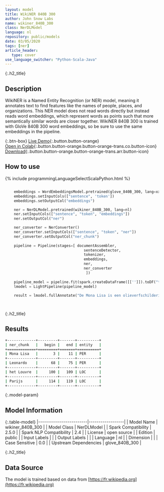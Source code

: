 ```yaml
---
layout: model
title: WikiNER 840B 300
author: John Snow Labs
name: wikiner_840B_300
class: NerDLModel
language: nl
repository: public/models
date: 03/05/2020
tags: [ner]
article_header:
   type: cover
use_language_switcher: "Python-Scala-Java"
---
```


{:.h2_title}
## Description 
WikiNER is a Named Entity Recognition (or NER) model, meaning it annotates text to find features like the names of people, places, and organizations. This NER model does not read words directly but instead reads word embeddings, which represent words as points such that more semantically similar words are closer together. WikiNER 840B 300 is trained with GloVe 840B 300 word embeddings, so be sure to use the same embeddings in the pipeline.



{:.btn-box}
[Live Demo](https://demo.johnsnowlabs.com/public/NER_NL){:.button.button-orange}<br/>[Open in Colab](https://colab.research.google.com/github/JohnSnowLabs/spark-nlp-workshop/blob/master/tutorials/streamlit_notebooks/NER_NL.ipynb){:.button.button-orange.button-orange-trans.co.button-icon}<br/>[Download](https://s3.amazonaws.com/auxdata.johnsnowlabs.com/public/models/wikiner_840B_300_nl_2.5.0_2.4_1588546201484.zip){:.button.button-orange.button-orange-trans.arr.button-icon}<br/>

## How to use 
<div class="tabs-box" markdown="1">

{% include programmingLanguageSelectScalaPython.html %}

```python

    embeddings = WordEmbeddingsModel.pretrained(glove_840B_300, lang=xx)
    embeddings.setInputCols(["sentence", 'token'])
    embeddings.setOutputCol("embeddings")

    ner = NerDLModel.pretrained(wikiner_840B_300, lang=nl)
    ner.setInputCols(["sentence", "token", "embeddings"])
    ner.setOutputCol("ner")

    ner_converter = NerConverter()
    ner_converter.setInputCols(["sentence", "token", "ner"])
    ner_converter.setOutputCol("ner_chunk")
                      
    pipeline = Pipeline(stages=[ documentAssembler, 
                                    sentenceDetector,
                                    tokenizer,
                                    embeddings,
                                    ner,
                                    ner_converter
                                     ])
    
    pipeline_model = pipeline.fit(spark.createDataFrame([['']]).toDF("text"))
    lmodel = LightPipeline(pipeline_model)
    
    result = lmodel.fullAnnotate("De Mona Lisa is een olieverfschilderij uit de 16e eeuw gemaakt door Leonardo. Het wordt gehouden in het Louvre in Parijs.")[0]
    
```

```scala

```
</div>

{:.h2_title}
## Results
```bash
+-------------+---------+-------+----------+
| ner_chunk   |   begin |   end | entity   |
+=============+=========+=======+==========+
| Mona Lisa   |       3 |    11 | PER      |
+-------------+---------+-------+----------+
| Leonardo    |      68 |    75 | PER      |
+-------------+---------+-------+----------+
| het Louvre  |     100 |   109 | LOC      |
+-------------+---------+-------+----------+
| Parijs      |     114 |   119 | LOC      |
+-------------+---------+-------+----------+
```

{:.model-param}
## Model Information

{:.table-model}
|-------------------------|------------------|
| Model Name              | wikiner_840B_300 |
| Model Class             | NerDLModel       |
| Spark Compatibility     | 2.5.0            |
| Spark NLP Compatibility | 2.4              |
| License                 | open source      |
| Edition                 | public           |
| Input Labels            |                  |
| Output Labels           |                  |
| Language                | nl               |
| Dimension               |                  |
| Case Sensitive          | 0.0              |
| Upstream Dependencies   | glove_840B_300   |




{:.h2_title}
## Data Source

The model is trained based on data from [https://fr.wikipedia.org](https://fr.wikipedia.org)

